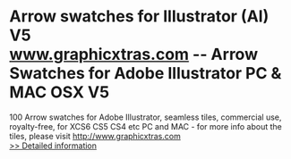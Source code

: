 # Arrow swatches for Illustrator (AI) V5<br />www.graphicxtras.com -- Arrow Swatches for Adobe Illustrator PC & MAC OSX V5

100 Arrow swatches for Adobe Illustrator, seamless tiles, commercial use, royalty-free, for XCS6 CS5 CS4 etc PC and MAC - for more info about the tiles, please visit http://www.graphicxtras.com<br />[>> Detailed information](https://secure.shareit.com/shareit/product.html?productid=300542728&affiliateid=200057808)